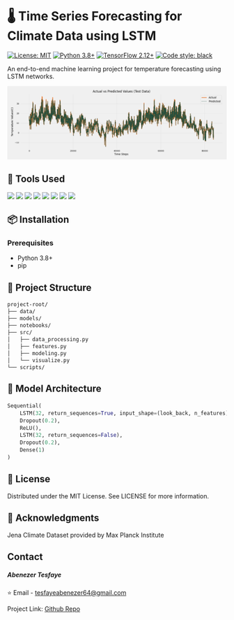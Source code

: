 # 🌡️ Time Series Forecasting for Climate Data using LSTM

[![License: MIT](https://img.shields.io/badge/License-MIT-yellow.svg)](https://opensource.org/licenses/MIT)
[![Python 3.8+](https://img.shields.io/badge/python-3.8+-blue.svg)](https://www.python.org/downloads/)
[![TensorFlow 2.12+](https://img.shields.io/badge/TensorFlow-2.12+-FF6F00?logo=tensorflow)](https://www.tensorflow.org/)
[![Code style: black](https://img.shields.io/badge/code%20style-black-000000.svg)](https://github.com/psf/black)

An end-to-end machine learning project for temperature forecasting using LSTM networks.


<p align="center">
  <img src="assets/prediction_performance.png" alt="Digit Recognition">
  
</p>


## 🔧 Tools Used

<p>
<img src="https://img.shields.io/badge/-Python-3776AB?style=flat&logo=python&logoColor=white">
<img src="https://img.shields.io/badge/-TensorFlow-FF6F00?style=flat&logo=tensorflow&logoColor=white">  
<img src="https://img.shields.io/badge/-Keras-D00000?style=flat&logo=keras&logoColor=white"> 
<img src="https://img.shields.io/badge/-scikit--learn-F7931E?style=flat&logo=scikit-learn&logoColor=white">
<img src="https://img.shields.io/badge/-NumPy-013243?style=flat&logo=numpy&logoColor=white">
<img src="https://img.shields.io/badge/-Pandas-150458?style=flat&logo=pandas&logoColor=white">
<img src="https://img.shields.io/badge/-Matplotlib-11557C?style=flat&logo=matplotlib&logoColor=white">
<img src="https://img.shields.io/badge/-Seaborn-3888E3?style=flat&logo=seaborn&logoColor=white">
</p>



## 📦 Installation

### Prerequisites
- Python 3.8+
- pip




## 📂 Project Structure
```
project-root/
├── data/             
├── models/             
├── notebooks/
├── src/                
│   ├── data_processing.py
│   ├── features.py
│   ├── modeling.py
│   └── visualize.py
└── scripts/           
```



## 🧠 Model Architecture

```python
Sequential(
    LSTM(32, return_sequences=True, input_shape=(look_back, n_features)),
    Dropout(0.2),
    ReLU(),
    LSTM(32, return_sequences=False),
    Dropout(0.2),
    Dense(1)
)
```



## 📄 License
Distributed under the MIT License. See LICENSE for more information.

## 🙏 Acknowledgments
Jena Climate Dataset provided by Max Planck Institute


<!-- CONTACT -->
## **Contact**

##### Abenezer Tesfaye

⭐️ Email - tesfayeabenezer64@gmail.com
 
Project Link: [Github Repo](https://github.com/abu14/Climate-Temperature-Forecasting-LSTM)
